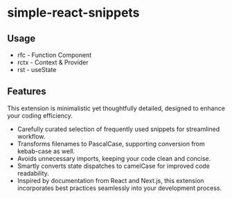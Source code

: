 # simple-react-snippets

## Usage

- rfc - Function Component
- rctx - Context & Provider
- rst - useState

## Features

This extension is minimalistic yet thoughtfully detailed, designed to enhance your coding efficiency.

- Carefully curated selection of frequently used snippets for streamlined workflow.
- Transforms filenames to PascalCase, supporting conversion from kebab-case as well.
- Avoids unnecessary imports, keeping your code clean and concise.
- Smartly converts state dispatches to camelCase for improved code readability.
- Inspired by documentation from React and Next.js, this extension incorporates best practices seamlessly into your development process.
